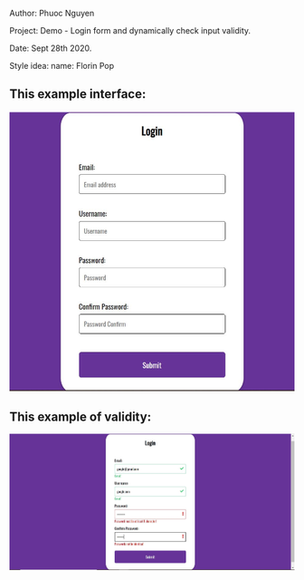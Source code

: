 Author:     Phuoc Nguyen

Project:    Demo - Login form and dynamically check input validity.

Date:       Sept 28th 2020.

Style idea: name: Florin Pop

## This example interface:
![alt text](https://github.com/jesuispius/login-form/blob/master/interface.JPG?raw=true)

## This example of validity:
![alt text](https://github.com/jesuispius/login-form/blob/master/validity.JPG?raw=true)
